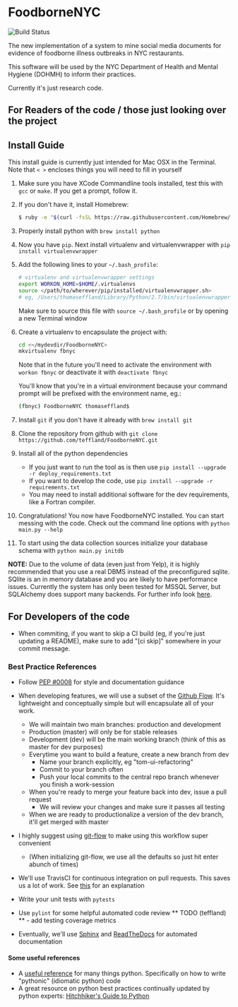 # FoodborneNYC

![Build Status](https://travis-ci.org/teffland/FoodborneNYC.svg?branch=master)

The new implementation of a system to mine social media documents for evidence of foodborne illness outbreaks in NYC restaurants.

This software will be used by the NYC Department of Health and Mental Hygiene (DOHMH) to inform their practices.

Currently it's just research code.

## For Readers of the code / those just looking over the project


## Install Guide

This install guide is currently just intended for Mac OSX in the Terminal. Note that `< >` encloses things you will need to fill in yourself


1. Make sure you have XCode Commandline tools installed, test this with `gcc` or `make`. If you get a prompt, follow it.

2. If you don't have it, install Homebrew:

    ```bash
    $ ruby -e "$(curl -fsSL https://raw.githubusercontent.com/Homebrew/install/master/install)"
    ```

3. Properly install python with `brew install python`

4. Now you have `pip`. Next install virtualenv and virtualenvwrapper with `pip install virtualenvwrapper`

5. Add the following lines to your `~/.bash_profile`:

    ```bash
    # virtualenv and virtualenvwrapper settings
    export WORKON_HOME=$HOME/.virtualenvs
    source </path/to/wherever/pip/installed/virtualenvwrapper.sh>
    # eg, /Users/thomaseffland/Library/Python/2.7/bin/virtualenvwrapper.sh
    ```
    Make sure to source this file with `source ~/.bash_profile` or by opening a new Terminal window

6. Create a virtualenv to encapsulate the project with:

    ```bash
    cd <~/mydevdir/FoodborneNYC>
    mkvirtualenv fbnyc
    ```

    Note that in the future you'll need to activate the environment with `workon fbnyc` or deactivate it with `deactivate fbnyc`
    
    You'll know that you're in a virtual environment because your command prompt will be prefixed with the environment name, eg.:
    ```bash
    (fbnyc) FoodborneNYC thomaseffland$
    ```

7. Install `git` if you don't have it already with `brew install git`

8. Clone the repository from github with `git clone https://github.com/teffland/FoodborneNYC.git`

9. Install all of the python dependencies

    - If you just want to run the tool as is then use `pip install --upgrade -r deploy_requirements.txt`
    - If you want to develop the code, use `pip install --upgrade -r requirements.txt`
    - You may need to install additional software for the dev requirements, like a Fortran compiler.

10. Congratulations! You now have FoodborneNYC installed. You can start messing with the code. Check out the command line options with `python main.py --help`

11. To start using the data collection sources initialize your database schema with `python main.py initdb`

**NOTE:** Due to the volume of data (even just from Yelp), it is highly recommended that you use a real DBMS instead of the preconfigured sqlite.  SQlite is an in memory database and you are likely to have performance issues. Currently the system has only been tested for MSSQL Server, but SQLAlchemy does support many backends.  For further info look [here](http://docs.sqlalchemy.org/en/latest/dialects/). 



## For Developers of the code

- When commiting, if you want to skip a CI build (eg, if you're just updating a README), make sure to add "[ci skip]" somewhere in your commit message.

### Best Practice References

- Follow [PEP #0008](https://www.python.org/dev/peps/pep-0008/) for style and documentation guidance
- When developing features, we will use a subset of the [Github Flow](https://www.atlassian.com/git/tutorials/comparing-workflows/gitflow-workflow). It's lightweight and conceptually simple but will encapsulate all of your work.
    * We will maintain two main branches: production and development
    * Production (master) will only be for stable releases
    * Development (dev) will be the main working branch (think of this as master for dev purposes)
    * Everytime you want to build a feature, create a new branch from dev
        * Name your branch explicitly, eg "tom-ui-refactoring"
        * Commit to your branch often
        * Push your local commits to the central repo branch whenever you finish a work-session
    * When you're ready to merge your feature back into dev, issue a pull request
        * We will review your changes and make sure it passes all testing
    * When we are ready to productionalize a version of the dev branch, it'll get merged with master

- I highly suggest using [git-flow](http://danielkummer.github.io/git-flow-cheatsheet/) to make using this workflow super convenient
    - (When initializing git-flow, we use all the defaults so just hit enter abunch of times)
- We'll use TravisCI for continuous integration on pull requests.  This saves us a lot of work. See [this](http://stackoverflow.com/questions/32422264/jenkins-vs-travis-ci) for an explanation
- Write your unit tests with `pytests`
- Use `pylint` for some helpful automated code review
** TODO (teffland) ** - add testing coverage metrics
- Eventually, we'll use [Sphinx](http://www.sphinx-doc.org/en/stable/) and [ReadTheDocs](https://readthedocs.org/) for automated documentation

#### Some useful references

- A [useful reference](https://www.jeffknupp.com/writing-idiomatic-python-ebook/) for many things python. Specifically on how to write "pythonic" (idiomatic python) code 
- A great resource on python best practices continually updated by python experts: [Hitchhiker's Guide to Python](http://docs.python-guide.org/en/latest/)
